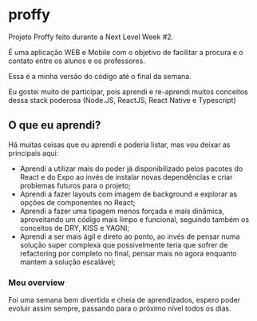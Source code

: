 # proffy
Projeto Proffy feito durante a Next Level Week #2.

É uma aplicação WEB e Mobile com o objetivo de facilitar a procura e o contato entre os alunos e os professores.

Essa é a minha versão do código até o final da semana.

Eu gostei muito de participar, pois aprendi e re-aprendi muitos conceitos dessa stack poderosa (Node.JS, ReactJS, React Native e Typescript)

## O que eu aprendi?
Há muitas coisas que eu aprendi e poderia listar, mas vou deixar as principais aqui:

- Aprendi a utilizar mais do poder já disponibilizado pelos pacotes do React e do Expo ao invés de instalar novas dependências e criar problemas futuros para o projeto;
- Aprendi a fazer layouts com imagem de background e explorar as opções de componentes no React;
- Aprendi a fazer uma tipagem menos forçada e mais dinâmica, aproveitando um código mais limpo e funcional, seguindo também os conceitos de DRY, KISS e YAGNI;
- Aprendi a ser mais ágil e direto ao ponto, ao invés de pensar numa solução super complexa que possivelmente teria que sofrer de refactoring por completo no final, pensar mais no agora enquanto mantem a solução escalável;

### Meu overview
Foi uma semana bem divertida e cheia de aprendizados, espero poder evoluir assim sempre, passando para o próximo nível todos os dias.